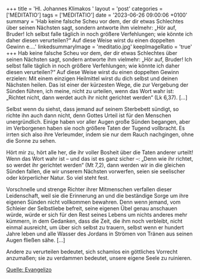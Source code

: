 +++
title = 'Hl. Johannes Klimakos  '
layout = 'post'
categories = ['MEDITATIO']
tags = ['MEDITATIO']
date = '2023-06-26 09:00:06 +0100'
summary = 'Hab keine falsche Scheu vor dem, der dir etwas Schlechtes über seinen Nächsten sagt, sondern antworte ihm vielmehr: „Hör auf, Bruder! Ich selbst falle täglich in noch größere Verfehlungen; wie könnte ich daher diesen verurteilen?“ Auf diese Weise wirst du einen doppelten Gewinn e....'
linkedsummaryImage = 'meditatio.jpg'
keepImageRatio = 'true'
+++
Hab keine falsche Scheu vor dem, der dir etwas Schlechtes über seinen Nächsten sagt, sondern antworte ihm vielmehr: „Hör auf, Bruder! Ich selbst falle täglich in noch größere Verfehlungen; wie könnte ich daher diesen verurteilen?“ Auf diese Weise wirst du einen doppelten Gewinn erzielen: Mit einem einzigen Heilmittel wirst du dich selbst und deinen Nächsten heilen.<!--more--> Das ist einer der kürzesten Wege, die zur Vergebung der Sünden führen, ich meine, nicht zu urteilen, wenn das Wort wahr ist: „Richtet nicht, dann werdet auch ihr nicht gerichtet werden“ (Lk 6,37). […]

Selbst wenn du siehst, dass jemand auf seinem Sterbebett sündigt, so richte ihn auch dann nicht, denn Gottes Urteil ist für den Menschen unergründlich. Einige haben vor aller Augen große Sünden begangen, aber im Verborgenen haben sie noch größere Taten der Tugend vollbracht. Es irrten sich also ihre Verleumder, indem sie nur dem Rauch nachgingen, ohne die Sonne zu sehen.

Hört mir zu, hört alle her, die ihr voller Bosheit über die Taten anderer urteilt! Wenn das Wort wahr ist – und das ist es ganz sicher –: „Denn wie ihr richtet, so werdet ihr gerichtet werden“ (Mt 7,2), dann werden wir in die gleichen Sünden fallen, die wir unserem Nächsten vorwerfen, seien sie seelischer oder körperlicher Natur. So viel steht fest.

Vorschnelle und strenge Richter ihrer Mitmenschen verfallen dieser Leidenschaft, weil sie die Erinnerung an und die beständige Sorge um ihre eigenen Sünden nicht vollkommen bewahren. Denn wenn jemand, vom Schleier der Selbstliebe befreit, seine eigenen Übel genau anschauen würde, würde er sich für den Rest seines Lebens um nichts anderes mehr kümmern, in dem Gedanken, dass die Zeit, die ihm noch verbleibt, nicht einmal ausreicht, um über sich selbst zu trauern, selbst wenn er hundert Jahre leben und alle Wasser des Jordans in Strömen von Tränen aus seinen Augen fließen sähe. […]

Andere zu verurteilen bedeutet, sich schamlos ein göttliches Vorrecht anzumaßen; sie zu verdammen bedeutet, unsere eigene Seele zu ruinieren.




[Quelle: Evangelizo](https://evangeliumtagfuertag.org/DE/gospel)
